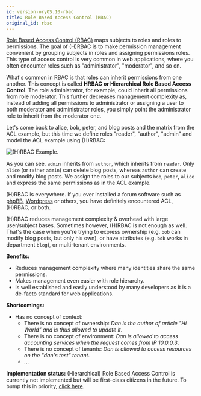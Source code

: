 ```yaml
---
id: version-oryOS.10-rbac
title: Role Based Access Control (RBAC)
original_id: rbac
---
```


[Role Based Access Control (RBAC)](https://en.wikipedia.org/wiki/Role-based_access_control) maps subjects to roles
and roles to permissions. The goal of (H)RBAC is to make permission management convenient by grouping subjects
in roles and assigning permissions roles. This type of access control is very common in web applications, where you often
encounter roles such as "administrator", "moderator", and so on.

What's common in RBAC is that roles can inherit permissions from one another. This concept is called **HRBAC or
Hierarchical Role Based Access Control**. The role administrator, for example, could inherit all permissions from role
moderator. This further decreases management complexity as, instead of adding all permissions to administrator or
assigning a user to both moderator and administrator roles, you simply point the administrator role to inherit
from the moderator one.

Let's come back to alice, bob, peter, and blog posts and the matrix from the ACL example, but this time we define
roles "reader", "author", "admin" and model the ACL example using (H)RBAC:

![(H)RBAC Example](../../../../images/docs/keto/rbac.png).

As you can see, `admin` inherits from `author`, which inherits from `reader`. Only `alice` (or rather `admin`) can delete blog posts,
whereas `author` can create and modify blog posts. We assign the roles to our subjects `bob`, `peter`, `alice` and
express the same permissions as in the ACL example.

(H)RBAC is everywhere. If you ever installed a forum software such as [phpBB](https://www.phpbb.com/support/docs/en/3.1/ug/adminguide/permissions_roles/),
[Wordpress](https://codex.wordpress.org/Roles_and_Capabilities) or others, you have definitely encountered ACL, (H)RBAC, or both.

(H)RBAC reduces management complexity & overhead with large user/subject bases. Sometimes however, (H)RBAC is not enough as well.
That's the case when you're trying to express ownership (e.g. `bob` can modify blog posts, but only his own), or
have attributes (e.g. `bob` works in department `blog`), or multi-tenant environments.

**Benefits:**
* Reduces management complexity where many identities share the same permissions.
* Makes management even easier with role hierarchy.
* Is well established and easily understood by many developers as it is a de-facto standard for web applications.

**Shortcomings:**
* Has no concept of context:
  * There is no concept of ownership: *Dan is the author of article "Hi World" and is thus allowed to update it*.
  * There is no concept of environment: *Dan is allowed to access accounting services when the request comes from IP 10.0.0.3*.
  * There is no concept of tenants: *Dan is allowed to access resources on the "dan's test" tenant*.
  * ...

**Implementation status:** (Hierarchical) Role Based Access Control is currently not implemented but will be first-class citizens in the future.
To bump this in priority, [click here](https://github.com/ory/keto/issues/60).
